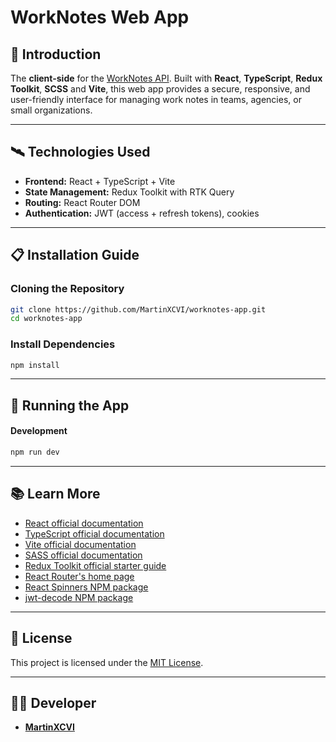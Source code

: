 # WorkNotes Web App

## 📄 Introduction

The **client-side** for the [WorkNotes API](https://github.com/yourusername/worknotes-api). Built with **React**, **TypeScript**, **Redux Toolkit**, **SCSS** and **Vite**, this web app provides a secure, responsive, and user-friendly interface for managing work notes in teams, agencies, or small organizations.

---

## 🛰️ Technologies Used

- **Frontend:** React + TypeScript + Vite
- **State Management:** Redux Toolkit with RTK Query
- **Routing:** React Router DOM
- **Authentication:** JWT (access + refresh tokens), cookies

---

## 📋 Installation Guide

### Cloning the Repository

```bash
git clone https://github.com/MartinXCVI/worknotes-app.git
cd worknotes-app
```

### Install Dependencies

```sh
npm install
```

---

## 🚀 Running the App

#### Development

```bash
npm run dev
```

---

## 📚 Learn More

- [React official documentation](https://react.dev/)
- [TypeScript official documentation](https://www.typescriptlang.org/docs/)
- [Vite official documentation](https://vitejs.dev/guide/)
- [SASS official documentation](https://sass-lang.com/)
- [Redux Toolkit official starter guide](https://redux-toolkit.js.org/introduction/getting-started)
- [React Router's home page](https://reactrouter.com/home)
- [React Spinners NPM package](https://www.npmjs.com/package/react-spinners)
- [jwt-decode NPM package](https://www.npmjs.com/package/jwt-decode)

---

## 📜 License

This project is licensed under the [MIT License](LICENSE).

---

## 🧑‍💻 Developer

- [**MartinXCVI**](https://github.com/MartinXCVI)
